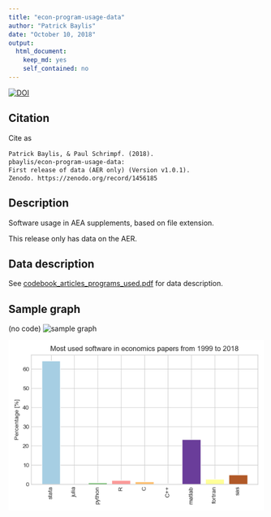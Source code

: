 ```yaml
---
title: "econ-program-usage-data"
author: "Patrick Baylis"
date: "October 10, 2018"
output: 
  html_document: 
    keep_md: yes
    self_contained: no
---
```




[![DOI](https://zenodo.org/badge/DOI/10.5281/zenodo.1456185.svg)](https://doi.org/10.5281/zenodo.1456185)

## Citation
Cite as

```
Patrick Baylis, & Paul Schrimpf. (2018).
pbaylis/econ-program-usage-data: 
First release of data (AER only) (Version v1.0.1). 
Zenodo. https://zenodo.org/record/1456185
```
## Description
Software usage in AEA supplements, based on file extension.

This release only has data on the AER.

## Data description



See  [codebook_articles_programs_used.pdf](codebook_articles_programs_used.pdf)  for data description.

## Sample graph
(no code)
![sample graph](aer_programs_by_year.png)

![](software-all-time.png)
